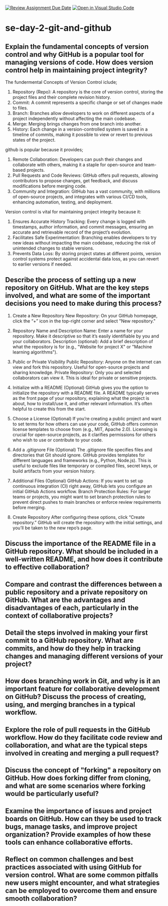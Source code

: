 [![Review Assignment Due Date](https://classroom.github.com/assets/deadline-readme-button-22041afd0340ce965d47ae6ef1cefeee28c7c493a6346c4f15d667ab976d596c.svg)](https://classroom.github.com/a/8wgCKhpZ)
[![Open in Visual Studio Code](https://classroom.github.com/assets/open-in-vscode-2e0aaae1b6195c2367325f4f02e2d04e9abb55f0b24a779b69b11b9e10269abc.svg)](https://classroom.github.com/online_ide?assignment_repo_id=16964111&assignment_repo_type=AssignmentRepo)
# se-day-2-git-and-github
## Explain the fundamental concepts of version control and why GitHub is a popular tool for managing versions of code. How does version control help in maintaining project integrity?
The fundermental Concepts of Version Control iclude;
1. Repository (Repo): A repository is the core of version control, storing the project files and their complete revision history. 
2. Commit: A commit represents a specific change or set of changes made to files.
3. Branch: Branches allow developers to work on different aspects of a project independently without affecting the main codebase.
4. Merge: Merging brings changes from one branch into another. 
5. History: Each change in a version-controlled system is saved in a timeline of commits, making it possible to view or revert to previous states of the project.

github is popular because it provides;
1. Remote Collaboration: Developers can push their changes and collaborate with others, making it a staple for open-source and team-based projects.
2. Pull Requests and Code Reviews: GitHub offers pull requests, allowing contributors to propose changes, get feedback, and discuss modifications before merging code. 
3. Community and Integration: GitHub has a vast community, with millions of open-source projects, and integrates with various CI/CD tools, enhancing automation, testing, and deployment.

Version control is vital for maintaining project integrity because it:
1. Ensures Accurate History Tracking: Every change is logged with timestamps, author information, and commit messages, ensuring an accurate and retrievable record of the project’s evolution.
2. Facilitates Safe Experimentation: Branching enables developers to try new ideas without impacting the main codebase, reducing the risk of unintended changes to stable versions.
3. Prevents Data Loss: By storing project states at different points, version control systems protect against accidental data loss, as you can revert to earlier versions if needed.


## Describe the process of setting up a new repository on GitHub. What are the key steps involved, and what are some of the important decisions you need to make during this process?
1. Create a New Repository
New Repository: On your GitHub homepage, click the “+” icon in the top-right corner and select "New repository."

2. Repository Name and Description
Name: Enter a name for your repository. Make it descriptive so that it’s easily identifiable by you and your collaborators.
Description (optional): Add a brief description of what the repository is for (e.g., "Website for project X" or "Machine learning algorithms").

3. Public or Private Visibility
Public Repository: Anyone on the internet can view and fork this repository. Useful for open-source projects and sharing knowledge.
Private Repository: Only you and selected collaborators can view it. This is ideal for private or sensitive projects.

4. Initialize with a README (Optional)
GitHub gives you the option to initialize the repository with a README file. A README typically serves as the front page of your repository, explaining what the project is about, how to install/use it, and other relevant information. It’s often helpful to create this from the start.

5. Choose a License (Optional)
If you’re creating a public project and want to set terms for how others can use your code, GitHub offers common license templates to choose from (e.g., MIT, Apache 2.0). Licensing is crucial for open-source projects, as it clarifies permissions for others who wish to use or contribute to your code.

6. Add a .gitignore File (Optional)
The .gitignore file specifies files and directories that Git should ignore. GitHub provides templates for different languages and frameworks (e.g., Python, Node.js). This is useful to exclude files like temporary or compiled files, secret keys, or build artifacts from your version history.

7. Additional Files (Optional)
GitHub Actions: If you want to set up continuous integration (CI) right away, GitHub lets you configure an initial GitHub Actions workflow.
Branch Protection Rules: For larger teams or projects, you might want to set branch protection rules to prevent direct pushes to main branches or enforce review requirements before merging.

8. Create Repository
After configuring these options, click “Create repository.” GitHub will create the repository with the initial settings, and you’ll be taken to the new repo’s page.



## Discuss the importance of the README file in a GitHub repository. What should be included in a well-written README, and how does it contribute to effective collaboration?

## Compare and contrast the differences between a public repository and a private repository on GitHub. What are the advantages and disadvantages of each, particularly in the context of collaborative projects?

## Detail the steps involved in making your first commit to a GitHub repository. What are commits, and how do they help in tracking changes and managing different versions of your project?

## How does branching work in Git, and why is it an important feature for collaborative development on GitHub? Discuss the process of creating, using, and merging branches in a typical workflow.

## Explore the role of pull requests in the GitHub workflow. How do they facilitate code review and collaboration, and what are the typical steps involved in creating and merging a pull request?

## Discuss the concept of "forking" a repository on GitHub. How does forking differ from cloning, and what are some scenarios where forking would be particularly useful?

## Examine the importance of issues and project boards on GitHub. How can they be used to track bugs, manage tasks, and improve project organization? Provide examples of how these tools can enhance collaborative efforts.

## Reflect on common challenges and best practices associated with using GitHub for version control. What are some common pitfalls new users might encounter, and what strategies can be employed to overcome them and ensure smooth collaboration?
